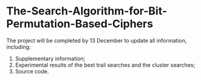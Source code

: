 # The-Search-Algorithm-for-Bit-Permutation-Based-Ciphers

The project will be completed by 13 December to update all information, including:
1. Supplementary information; 
2. Experimental results of the best trail searches and the cluster searches; 
3. Source code.
